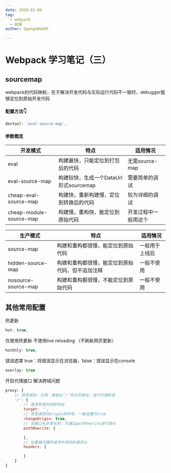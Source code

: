 ```yaml
---
date: 2020-01-09
tag: 
  - webpack
  - 前端
author: SpongeBob95

---
```


# Webpack 学习笔记（三）

## sourcemap
webpack的代码映射，在于解决开发代码与实际运行代码不一致时，debugger能够定位到原始开发代码

#### 配置方法👇
``` javascript
devtool: 'eval-source-map',
```

#### 参数概览

开发模式					 |		特点								|		适用情况       
-------------------------|--------------------------------------|--------------------
eval 					 | 构建最快，只能定位到打包后的代码  			|	无需source-map     
eval-source-map		 	 | 构建较快，生成一个DataUrl形式sourcemap	|	需要简单的调试       
cheap-eval-source-map	 | 构建快，重新构建慢，定位到转换后的代码		|	较为详细的调试       
cheap-module-source-map  | 构建慢，重构快，能定位到原始代码			|	开发过程中一般用这个  


生产模式					|		特点										|		适用情况       
------------------------|-----------------------------------------------|--------------------
source-map				|	构建和重构都很慢，能定位到原始代码				|	一般用于上线后    
hidden-source-map		|	构建和重构都很慢，能定位到原始代码，但不追加注释	|	一般不使用         
nosource-source-map		|	构建和重构都很慢，不能定位到原始代码				|	一般不使用         
	 
## 其他常用配置

热更新
``` javascript
hot: true,
```
仅使用热更新 不使用live reloading （不刷新网页更新）
``` javascript
hotOnly: true,
```
错误遮罩 true：将错误显示在浏览器，false：错误显示在console
``` javascript
overlay: true
```
开启代理接口 解决跨域问题
``` javascript
proxy: {
	// 转发规则：示例：碰到以‘/’开头的地址，进行代理转发 
	'/': {
		// 请求转发的目标地址
		target: '',
		// 改变请求的origin的作用，一般设置为true
		changeOrigin: true,
		// 当接口名非常长时，可通过pathRewrite进行简化
		pathRewrite: {

		},
		// 在要被代理的请求中添加的请求头
		headers: {

		}
	}
}
```
